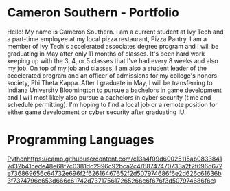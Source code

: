 # Cameron Southern - Portfolio
Hello! My name is Cameron Southern. I am a current student at Ivy Tech and a part-time employee at my local pizza restaurant, Pizza Pantry. I am a member of Ivy Tech's accelerated associates degree program and I will be graduating in May after only 11 months of classes. It's been hard work keeping up with the 3, 4, or 5 classes that I've had every 8 weeks and also my job. On top of my job and classes, I am also a student leader of the accelerated program and an officer of admissions for my college's honors society, Phi Theta Kappa. After I graduate in May, I will be transferring to Indiana University Bloomington to pursue a bachelors in game development and I will most likely also pursue a bachelors in cyber security (time and schedule permitting). I'm hoping to find a local job or a remote position for either game development or cyber security after graduating IU.

# Programming Languages
[Python](https://camo.githubusercontent.com/c13a4f09d60025115ab08338417d32b41cede48e68f7c0381dc2996c92bca2c4/68747470733a2f2f696d672e736869656c64732e696f2f62616467652f2d507974686f6e2d626c61636b3f7374796c653d666c61742d737175617265266c6f676f3d507974686f6e)https://camo.githubusercontent.com/c13a4f09d60025115ab08338417d32b41cede48e68f7c0381dc2996c92bca2c4/68747470733a2f2f696d672e736869656c64732e696f2f62616467652f2d507974686f6e2d626c61636b3f7374796c653d666c61742d737175617265266c6f676f3d507974686f6e)
